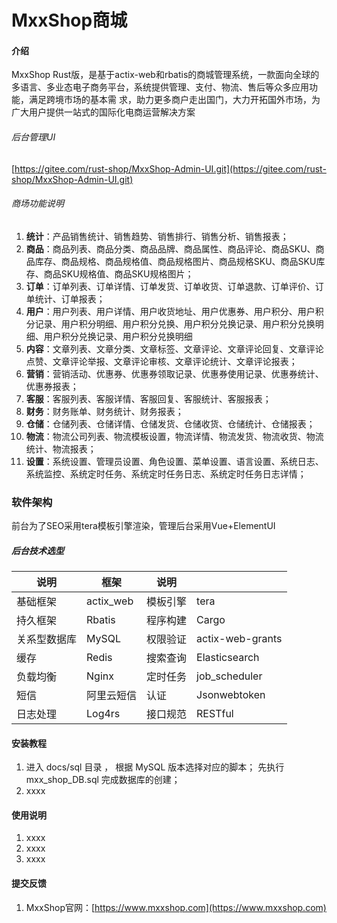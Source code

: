# MxxShop商城

#### 介绍
MxxShop Rust版，是基于actix-web和rbatis的商城管理系统，一款面向全球的多语言、多业态电子商务平台，系统提供管理、支付、物流、售后等众多应用功能，满足跨境市场的基本需 求，助力更多商户走出国门，大力开拓国外市场，为广大用户提供一站式的国际化电商运营解决方案

###### 后台管理UI
[https://gitee.com/rust-shop/MxxShop-Admin-UI.git](https://gitee.com/rust-shop/MxxShop-Admin-UI.git) 

###### 商场功能说明
1. **统计**：产品销售统计、销售趋势、销售排行、销售分析、销售报表；
2. **商品**：商品列表、商品分类、商品品牌、商品属性、商品评论、商品SKU、商品库存、商品规格、商品规格值、商品规格图片、商品规格SKU、商品SKU库存、商品SKU规格值、商品SKU规格图片；
3. **订单**：订单列表、订单详情、订单发货、订单收货、订单退款、订单评价、订单统计、订单报表；
4. **用户**：用户列表、用户详情、用户收货地址、用户优惠券、用户积分、用户积分记录、用户积分明细、用户积分兑换、用户积分兑换记录、用户积分兑换明细、用户积分兑换记录、用户积分兑换明细
5. **内容**：文章列表、文章分类、文章标签、文章评论、文章评论回复、文章评论点赞、文章评论举报、文章评论审核、文章评论统计、文章评论报表；
6. **营销**：营销活动、优惠券、优惠券领取记录、优惠券使用记录、优惠券统计、优惠券报表；
7. **客服**：客服列表、客服详情、客服回复、客服统计、客服报表；
8. **财务**：财务账单、财务统计、财务报表；
9. **仓储**：仓储列表、仓储详情、仓储发货、仓储收货、仓储统计、仓储报表；
10. **物流**：物流公司列表、物流模板设置，物流详情、物流发货、物流收货、物流统计、物流报表；
11. **设置**：系统设置、管理员设置、角色设置、菜单设置、语言设置、系统日志、系统监控、系统定时任务、系统定时任务日志、系统定时任务日志详情；

### 软件架构
前台为了SEO采用tera模板引擎渲染，管理后台采用Vue+ElementUI

##### 后台技术选型

| 说明      | 框架        | 说明   |                  |
|---------|-----------|------|------------------|
| 基础框架    | actix_web | 模板引擎 | tera             |
| 持久框架    | Rbatis    | 程序构建 | Cargo            |
| 关系型数据库  | MySQL     | 权限验证 | actix-web-grants | 
| 缓存      | Redis     | 搜索查询 | Elasticsearch    |
| 负载均衡    | Nginx     | 定时任务 | job_scheduler    |
| 短信      | 阿里云短信     | 认证   | Jsonwebtoken     |
| 日志处理    | Log4rs    | 接口规范 | RESTful          |


#### 安装教程

1.  进入 docs/sql 目录 ， 根据 MySQL 版本选择对应的脚本；
先执行 mxx_shop_DB.sql 完成数据库的创建；
2.  xxxx

#### 使用说明

1.  xxxx
2.  xxxx
3.  xxxx


#### 提交反馈

1. MxxShop官网：[https://www.mxxshop.com](https://www.mxxshop.com)



